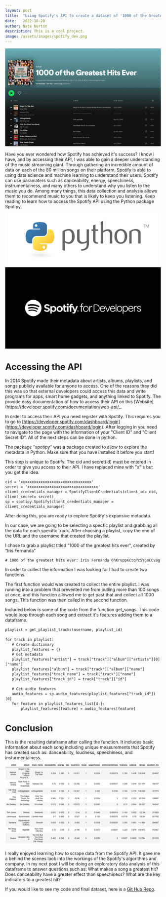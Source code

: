 ```yaml
---
layout: post
title:  "Using Spotify's API to create a dataset of '1000 of the Greatests Hits Ever'"
date:   2022-10-20
author: Nate Norton
description: This is a cool project.
image: /assets/images/spotify_dev.png
---
```



![Figure](https://raw.githubusercontent.com/nate-norton/stat386-projects/main/assets/images/spotify_capture2.png)
                                      
Have you ever wondered how Spotify has achieved it's success? I know I have, and by accessing their API, I was able to gain a deeper understanding of the music streaming giant. Through gathering an incredible amount of data on each of the 80 million songs on their platform, Spotify is able to using data science and machine learning to understand their users. Spotify can use paramaters such as danceability, energy, speechiness, instrumentalness, and many others to understand why you listen to the music you do. Among many things, this data collection and analysis allows them to recommend music to you that is likely to keep you listening. Keep reading to learn how to access the Spotify API using the Python package Spotipy. 
                                      

![Figure](https://raw.githubusercontent.com/nate-norton/stat386-projects/main/assets/images/python.png)
![Figure](https://raw.githubusercontent.com/nate-norton/stat386-projects/main/assets/images/spotify_dev.png)     

# Accessing the API                          
In 2014 Spotify made their metadata about artists, albums, playlists, and songs publicly available for anyone to access. One of the reasons they did this was so that external developers could access this data and write programs for apps, smart home gadgets, and anything linked to Spotify. The provide easy documentation of how to access their API on this [Website](https://developer.spotify.com/documentation/web-api/_.

In order to access their API you need register with Spotify. This requires you to go to [https://developer.spotify.com/dashboard/login](https://developer.spotify.com/dashboard/login). After logging in you need to navigate to the page with the information of your "Client ID" and "Client Secret ID". All of the next steps can be done in python.

The package "spotipy" was a package created to allow to explore the metadata in Python. Make sure that you have installed it before you start!

This step is unique to Spotify. The cid and secret(id) must be entered in order to give you access to their API. I have replaced mine with "x"'s but you get the idea.
```
cid = 'xxxxxxxxxxxxxxxxxxxxxxxxxxxxxxxx'
secret = 'xxxxxxxxxxxxxxxxxxxxxxxxxxxxxxxx'
client_credentials_manager = SpotifyClientCredentials(client_id= cid, client_secret= secret)
sp = spotipy.Spotify(client_credentials_manager = client_credentials_manager)
```

After doing this, you are ready to explore Spotify's expansive metadata.

In our case, we are going to be selecting a specfic playlist and grabbing all the data for each specific track. After choosing a playlist, copy the end of the URL and the username that created the playlist. 

I chose to grab a playlist titled "1000 of the greatest hits ever", created by "Iris Fernanda"
```
# 1000 of the greatest hits ever: Iris Fernanda 0hKruppKCtqPcSYgnCCVBg
```
In order to collect the information I was looking for I had to create two functions.

The first function would was created to collect the entire playlist. I was running into a problem that prevented me from pulling more than 100 songs at once, and this function allowed me to get past that and collect all 1000 songs. This function was then called in the second function.

Included below is some of the code from the function get_songs. This code would loop through each song and extract it's features adding them to a dataframe.
```  
playlist = get_playlist_tracks(username, playlist_id)
    
for track in playlist:
   # Create dictionary
   playlist_features = {}
   # Get metadata
   playlist_features["artist"] = track["track"]["album"]["artists"][0]["name"]
   playlist_features["album"] = track["track"]["album"]["name"]
   playlist_features["track_name"] = track["track"]["name"]
   playlist_features["track_id"] = track["track"]["id"]
   
   # Get audio features
   audio_features = sp.audio_features(playlist_features["track_id"])[0]
   for feature in playlist_features_list[4:]:
       playlist_features[feature] = audio_features[feature]
```
# Conclusion
This is the resulting dataframe after calling the function. It includes basic information about each song including unique measurements that Spotify has created such as: danceability, loudness, speechiness, and insturmentalness.
![Figure](https://raw.githubusercontent.com/nate-norton/stat386-projects/main/assets/images/spotify_table.png)

I really enjoyed learning how to scrape data from the Spotify API. It gave me a behind the scenes look into the workings of the Spotify's algorithms and company. In my next post I will be doing an exploratory data analysis of this dataframe to answer questions such as: What makes a song a greatest hit? Does danceability have a greater effect than speechiness? What are the key indicators to a greatest hit?

If you would like to see my code and final dataset, here is a [Git Hub Repo](https://github.com/nate-norton/Spotify-API-Repo).
